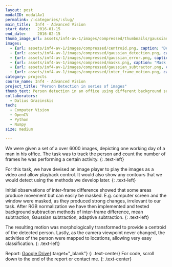 ```yaml
---
layout: post
modalID: modalAv1
permalink: /:categories/:slug/
main_title:  Inf4 - Advanced Vision
start_date:   2016-01-15
end_date:     2016-02-15
thumb_image_url: assets/inf4-av-1/images/compressed/thumbnails/gaussian_subtractor_cropped.png
images:
  - {url: assets/inf4-av-1/images/compressed/centroid.png, caption: "Detected motion of a person and the centroid. This is how the final result that uses a Gaussian model of the background looked under the hood.", id: centroid}
  - {url: assets/inf4-av-1/images/compressed/gaussian_detection.png, caption: "Detected motion of a person and the centroid, also using the Gaussian background model. This time, the detection boundary and centroid are superimposed on the input image.", id: gaussian_detection}
  - {url: assets/inf4-av-1/images/compressed/gaussian_error.png, caption: "The distance between two consecutive centroids (or potentially the median difference of more), showing large motions or outliers.", id: gaussian_error}
  - {url: assets/inf4-av-1/images/compressed/masks.png, caption: "Mask of the room, before being applied to the images. The static mask can be used as the viewpoint of the camera never changes.", id: masks}
  - {url: assets/inf4-av-1/images/compressed/gaussian_subtractor.png, caption: "Background subtraction, using the Gaussian background model, before applying morphological transformations.", id: gaussian_subtractor}
  - {url: assets/inf4-av-1/images/compressed/inter_frame_motion.png, caption: "Regions of motion, detected using simple background subtraction, with morphological transformations applied.", id: inter_frame_motion}
category: projects
course_name: Inf4 - Advanced Vision
project_title: "Person Detection in series of images"
thumb_text: Person detection in an office using different background subtraction techniques
collaborators:
  - Dalius Grazinskis
tech:
  - Computer Vision
  - OpenCV
  - Python
  - Numpy
size: medium

---
```


<div class="post-content-markdown">

We were given a set of a over 6000 images, depicting one working day of a man in his office. The task was to track the person and count the number of frames he was performing a certain activity.
{: .text-left}

For this task, we have devised an image player to play the images as a video and allow playback control. It would also show any contours that we would detect using the methods we develop later.
{: .text-left}

Initial observations of inter-frame difference showed that some areas produce movement but can easily be masked. E.g. computer screen and the window were masked, as they produced strong changes, irrelevant to our task. After RGB normalization we have then implemented and tested background subtraction methods of inter-frame difference, mean subtraction, Gaussian subtraction, adaptive subtraction.
{: .text-left}

The resulting motion was morphologically transformed to provide a centroid of the detected person. Lastly, as the camera viewpoint never changed, the activities of the person were mapped to locations, allowing very easy classification.
{: .text-left}

Report: [Google Drive](https://drive.google.com/open?id=1H2Vc-TMACEamRlyMmcv_jhvaJ4QL8EQY){:target="_blank"}
{: .text-center}
For code, scroll down to the end of the report or contact me.
{: .text-center}

</div>
